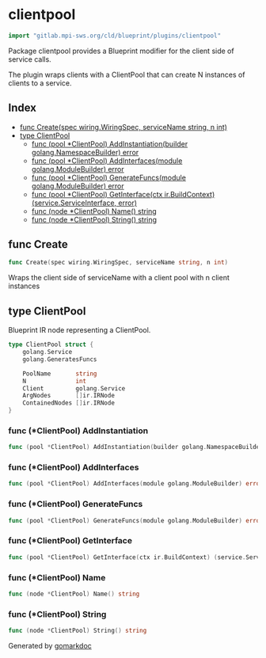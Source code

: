 <!-- Code generated by gomarkdoc. DO NOT EDIT -->

# clientpool

```go
import "gitlab.mpi-sws.org/cld/blueprint/plugins/clientpool"
```

Package clientpool provides a Blueprint modifier for the client side of service calls.

The plugin wraps clients with a ClientPool that can create N instances of clients to a service.

## Index

- [func Create\(spec wiring.WiringSpec, serviceName string, n int\)](<#Create>)
- [type ClientPool](<#ClientPool>)
  - [func \(pool \*ClientPool\) AddInstantiation\(builder golang.NamespaceBuilder\) error](<#ClientPool.AddInstantiation>)
  - [func \(pool \*ClientPool\) AddInterfaces\(module golang.ModuleBuilder\) error](<#ClientPool.AddInterfaces>)
  - [func \(pool \*ClientPool\) GenerateFuncs\(module golang.ModuleBuilder\) error](<#ClientPool.GenerateFuncs>)
  - [func \(pool \*ClientPool\) GetInterface\(ctx ir.BuildContext\) \(service.ServiceInterface, error\)](<#ClientPool.GetInterface>)
  - [func \(node \*ClientPool\) Name\(\) string](<#ClientPool.Name>)
  - [func \(node \*ClientPool\) String\(\) string](<#ClientPool.String>)


<a name="Create"></a>
## func Create

```go
func Create(spec wiring.WiringSpec, serviceName string, n int)
```

Wraps the client side of serviceName with a client pool with n client instances

<a name="ClientPool"></a>
## type ClientPool

Blueprint IR node representing a ClientPool.

```go
type ClientPool struct {
    golang.Service
    golang.GeneratesFuncs

    PoolName       string
    N              int
    Client         golang.Service
    ArgNodes       []ir.IRNode
    ContainedNodes []ir.IRNode
}
```

<a name="ClientPool.AddInstantiation"></a>
### func \(\*ClientPool\) AddInstantiation

```go
func (pool *ClientPool) AddInstantiation(builder golang.NamespaceBuilder) error
```



<a name="ClientPool.AddInterfaces"></a>
### func \(\*ClientPool\) AddInterfaces

```go
func (pool *ClientPool) AddInterfaces(module golang.ModuleBuilder) error
```



<a name="ClientPool.GenerateFuncs"></a>
### func \(\*ClientPool\) GenerateFuncs

```go
func (pool *ClientPool) GenerateFuncs(module golang.ModuleBuilder) error
```



<a name="ClientPool.GetInterface"></a>
### func \(\*ClientPool\) GetInterface

```go
func (pool *ClientPool) GetInterface(ctx ir.BuildContext) (service.ServiceInterface, error)
```



<a name="ClientPool.Name"></a>
### func \(\*ClientPool\) Name

```go
func (node *ClientPool) Name() string
```



<a name="ClientPool.String"></a>
### func \(\*ClientPool\) String

```go
func (node *ClientPool) String() string
```



Generated by [gomarkdoc](<https://github.com/princjef/gomarkdoc>)

